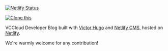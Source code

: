 [![Netlify Status](https://api.netlify.com/api/v1/badges/cb1d2e51-aacd-4c85-b438-0b618dca6f6b/deploy-status)](https://app.netlify.com/sites/vccloud-developer-blog/deploys)

[![Clone this](https://www.netlify.com/img/deploy/button.svg)](https://app.netlify.com/start/deploy?repository=https://github.com/netlify-templates/one-click-hugo-cms&stack=cms)

VCCloud Developer Blog built with [Victor Hugo](https://github.com/netlify/victor-hugo) and [Netlify CMS](https://github.com/netlify/netlify-cms), hosted on [Netlify](https://www.netlify.com).

We're warmly welcome for any contribution!
